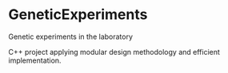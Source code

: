 # GeneticExperiments

Genetic experiments in the laboratory

C++ project applying modular design methodology and efficient implementation.
